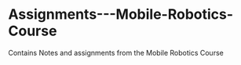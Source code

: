 # Assignments---Mobile-Robotics-Course
Contains Notes and assignments from the Mobile Robotics Course
